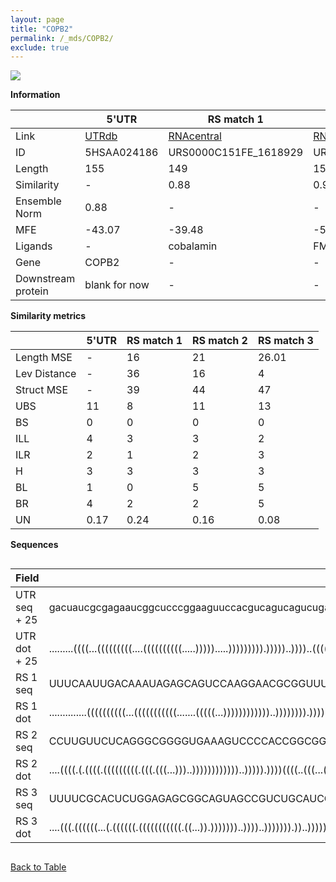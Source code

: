 ```yaml
---
layout: page
title: "COPB2"
permalink: /_mds/COPB2/
exclude: true
---
```




![](../../alns_9.28.22/aln_5HSAA024186_0.997.png?raw=true)


**Information**

| | 5'UTR       | RS match 1   | RS match 2  | RS match 3 |
| ---- | ----------- | ----------- | ----------- | ----------- |
| Link | <a href="http://utrdb.ba.itb.cnr.it/getutr/5HSAA024186/1" target="_blank" rel="noopener noreferrer">UTRdb</a>   | <a href="https://rnacentral.org/rna/URS0000C151FE/1618929" target="_blank" rel="noopener noreferrer">RNAcentral</a>     |<a href="https://rnacentral.org/rna/URS0000C23430/1736380" target="_blank" rel="noopener noreferrer">RNAcentral</a>  | <a href="https://rnacentral.org/rna/URS0000DA4D39/1938441" target="_blank" rel="noopener noreferrer">RNAcentral</a>   |
| ID | 5HSAA024186     | URS0000C151FE_1618929     | URS0000C23430_1736380     | URS0000DA4D39_1938441     |
| Length | 155     |  149    | 151   |  153    |
| Similarity | - | 0.88 | 0.91 | 0.94 |
| Ensemble Norm | 0.88 | - | - | - |
| MFE | -43.07 | -39.48 | -54.94 | -65.07 |
| Ligands | - | cobalamin | FMN | glycine |
| Gene | COPB2 | - | - | - |
| Downstream protein | blank for now    |    -    | -  | - |


**Similarity metrics**

| | 5'UTR       | RS match 1   | RS match 2  | RS match 3 |
| ---- | ----------- | ----------- | ----------- | ----------- |
| Length MSE | - | 16 | 21 | 26.01 |
| Lev Distance | - | 36 | 16 | 4 |
| Struct MSE | - | 39 | 44 | 47 |
| UBS| 11 | 8 | 11 | 13 |
| BS | 0 | 0 | 0 | 0 |
| ILL | 4 | 3 | 3 | 2 |
| ILR | 2 | 1 | 2 | 3 |
| H | 3 | 3 | 3 | 3 |
| BL | 1 | 0 | 5 | 5 |
| BR | 4 | 2 | 2 | 5 |
| UN | 0.17 | 0.24 | 0.16 | 0.08 |

**Sequences**


<div style="overflow-x:auto;">

<table>
<colgroup>
<col width="30%" />
<col width="70%" />
</colgroup>
<thead>
<tr class="header">
<th>Field</th>
<th>Description</th>
</tr>
</thead>
<tbody>
<tr>
<td markdown="span">UTR seq + 25 </td>
<td markdown="span"> gacuaucgcgagaaucggcucccggaaguuccacgucagucagucugacggucaguggaucgguggguuuaucucaaggccugaguagccgguaacaaacgaggguucccgggauuggaccgacgcagccATGCCTCTGCGACTTGATATCAAAA </td>
</tr>
<tr>
<td markdown="span">UTR dot + 25  </td>
<td markdown="span"> .........((((...(((((((((....((((((((((.....))))).....))))))))).)))))..))))..((((..(((..((((.(((........))).)))).))))).))..(((((........)))))..............
</td>
</tr>


<tr>
<td markdown="span">RS 1 seq </td>
<td markdown="span"> UUUCAAUUGACAAAUAGAGCAGUCCAAGGAACGCGGUUUAAAUCCGCGGCUGUGCCGCAACUGUGAUUUCCGACUAGUUUUGGAAUAAGCCAGGUCUAUGGACUCGCUUGUAAUACUUCUCUUCGAGCAGAGAGACAUUUAAGAAAUUU
</td>
</tr>


<tr>
<td markdown="span">RS 1 dot </td>
<td markdown="span"> ..............((((((((((...(((((((((((.......(((((...))))))))))))..)))))))).))))))..((((((..((((....)))).))))))......((((((......))))))..............
</td>
</tr>


<tr>
<td markdown="span">RS 2 seq </td>
<td markdown="span"> CCUUGUUCUCAGGGCGGGGUGAAAGUCCCCACCGGCGGUAAGGGUUUUUGCCCAAGCCCGCGAGCGCCCAACGGCAUGUUGCGCCUUAGGGUUAGCAGAUCCGGUGUGAUUCCGGGGCCGACGGUUACAGUCCGGAUGAAAGAGAAUGAGC
</td>
</tr>


<tr>
<td markdown="span">RS 2 dot </td>
<td markdown="span"> ....((((.(.((((.(((((((((.(((.(((...)))..))))))))))))..))))).))))((((..(((...((((((((...(((((....))))))))))))).)))))))...(((.......))).................
</td>
</tr>


<tr>
<td markdown="span">RS 3 seq </td>
<td markdown="span"> UUUUCGCACUCUGGAGAGCGGCAGUAGCCGUCUGCAUCGCAAUGUCGUGCAGAUCCGGCAAGCUGCCCACCGAAGGGGCGCGCGUUCCGCCGUGACGAAUCAACGUCGCCGCGGCAGCGCAAUCUCUCAGGUAUCGAGGACAGAGGGGCCAUG
</td>
</tr>


<tr>
<td markdown="span">RS 3 dot </td>
<td markdown="span"> ....(((.((((((...(.((((((.(((((((((((.((...)).)))))))..))))..))))))).))..))))))).(((((((((.((((((......)))))).)))).)))))..((((((..((.......)).)))))).....
</td>
</tr>

</tbody>
</table>


</div>


[Back to Table](../../display)
